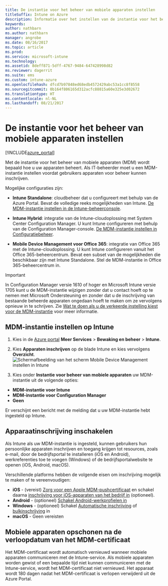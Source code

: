 ```yaml
---
title: De instantie voor het beheer van mobiele apparaten instellen
titleSuffix: Intune on Azure
description: Informatie over het instellen van de instantie voor het beheer van mobiele apparaten in Intune. "
keywords: 
author: nathbarn
ms.author: nathbarn
manager: angrobe
ms.date: 08/16/2017
ms.topic: article
ms.prod: 
ms.service: microsoft-intune
ms.technology: 
ms.assetid: 8deff871-5dff-4767-9484-647428998d82
ms.reviewer: dagerrit
ms.suite: ems
ms.custom: intune-azure
ms.openlocfilehash: dfcd7b97848ed68edb4572429abc53a1cc8f8558
ms.sourcegitcommit: 0b164f806165d312acfc88815a60e325e3d02672
ms.translationtype: HT
ms.contentlocale: nl-NL
ms.lasthandoff: 08/21/2017
---
```

# <a name="set-the-mobile-device-management-authority"></a>De instantie voor het beheer van mobiele apparaten instellen

[!INCLUDE[azure_portal](./includes/azure_portal.md)]

Met de instantie voor het beheer van mobiele apparaten (MDM) wordt bepaald hoe u uw apparaten beheert. Als IT-beheerder moet u een MDM-instantie instellen voordat gebruikers apparaten voor beheer kunnen inschrijven.

Mogelijke configuraties zijn:

- **Intune Standalone**: cloudbeheer dat u configureert met behulp van de Azure Portal. Bevat de volledige reeks mogelijkheden van Intune. [De MDM-instantie instellen in de Intune-beheerconsole](#set-mdm-authority-to-intune).

- **Intune Hybrid**: integratie van de Intune-cloudoplossing met System Center Configuration Manager. U kunt Intune configureren met behulp van de Configuration Manager-console. [De MDM-instantie instellen in Configuratiebeheer](https://docs.microsoft.com/sccm/mdm/deploy-use/configure-intune-subscription).

- **Mobile Device Management voor Office 365**: integratie van Office 365 met de Intune-cloudoplossing. U kunt Intune configureren vanuit het Office 365-beheercentrum. Bevat een subset van de mogelijkheden die beschikbaar zijn met Intune Standalone. Stel de MDM-instantie in Office 365-beheercentrum in.

>[!IMPORTANT]    
In Configuration Manager versie 1610 of hoger en Microsoft Intune versie 1705 kunt u de MDM-instantie wijzigen zonder dat u contact hoeft op te nemen met Microsoft Ondersteuning en zonder dat u de inschrijving van bestaande beheerde apparaten ongedaan hoeft te maken om ze vervolgens opnieuw in te schrijven. Zie [Wat te doen als u de verkeerde instelling kiest voor de MDM-instantie](/intune-classic/deploy-use/prerequisites-for-enrollment#what-to-do-if-you-choose-the-wrong-mdm-authority-setting) voor meer informatie.

## <a name="set-mdm-authority-to-intune"></a>MDM-instantie instellen op Intune

1. Kies in de [Azure portal](https://portal.azure.com) **Meer Services** > **Bewaking en beheer** > **Intune**.
2. Kies **Apparaten inschrijven** op de blade Intune en kies vervolgens **Overzicht**.
![Schermafbeelding van het scherm Mobile Device Management instellen in Intune](media/set-mdm-auth.png)

3. Kies onder **Instantie voor beheer van mobiele apparaten** uw MDM-instantie uit de volgende opties:
  - **MDM-instantie voor Intune**
  - **MDM-instantie voor Configuration Manager**
  - **Geen**

  Er verschijnt een bericht met de melding dat u uw MDM-instantie hebt ingesteld op Intune.

## <a name="enable-device-enrollment"></a>Apparaatinschrijving inschakelen

Als Intune als uw MDM-instantie is ingesteld, kunnen gebruikers hun persoonlijke apparaten inschrijven en toegang krijgen tot resources, zoals e-mail, door de bedrijfsportal te installeren (iOS en Android), werkreferenties toe te voegen (Windows) of de bedrijfsportalwebsite te openen (iOS, Android, macOS).

Verschillende platforms hebben de volgende eisen om inschrijving mogelijk te maken of te vereenvoudigen:
- **iOS** - (vereist) [Zorg voor een Apple MDM-pushcertificaat](apple-mdm-push-certificate-get.md) en schakel daarna [inschrijving voor iOS-apparaten van het bedrijf in](ios-enroll.md) (optioneel).
- **Android** - (optioneel) [Schakel Android-werkprofielen in](android-enroll.md)
- **Windows** - (optioneel) Schakel [Automatische inschrijving](windows-enroll.md) of [bulkinschrijving](windows-bulk-enroll.md) in
- **macOS** - Geen vereisten


## <a name="mobile-device-cleanup-after-mdm-certificate-expiration"></a>Mobiele apparaten opschonen na de verloopdatum van het MDM-certificaat

Het MDM-certificaat wordt automatisch vernieuwd wanneer mobiele apparaten communiceren met de Intune-service. Als mobiele apparaten worden gewist of een bepaalde tijd niet kunnen communiceren met de Intune-service, wordt het MDM-certificaat niet vernieuwd. Het apparaat wordt 180 dagen nadat het MDM-certificaat is verlopen verwijderd uit de Azure Portal.
